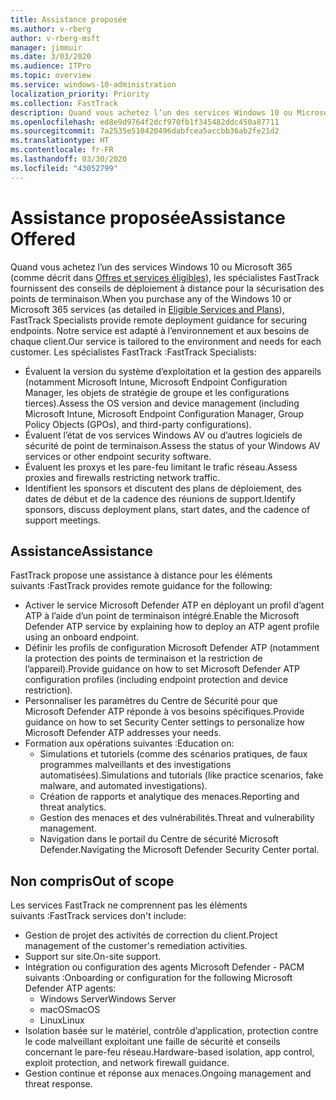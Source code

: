 ```yaml
---
title: Assistance proposée
ms.author: v-rberg
author: v-rberg-msft
manager: jimmuir
ms.date: 3/03/2020
ms.audience: ITPro
ms.topic: overview
ms.service: windows-10-administration
localization_priority: Priority
ms.collection: FastTrack
description: Quand vous achetez l’un des services Windows 10 ou Microsoft 365, les spécialistes FastTrack fournissent des conseils de déploiement à distance pour la sécurisation des points de terminaison. Notre service est adapté à l’environnement et aux besoins de chaque client.
ms.openlocfilehash: ed8e9d9764f2dcf970fb1f345482ddc450a87711
ms.sourcegitcommit: 7a2535e510420496dabfcea5accbb36ab2fe21d2
ms.translationtype: HT
ms.contentlocale: fr-FR
ms.lasthandoff: 03/30/2020
ms.locfileid: "43052799"
---
```

# <a name="assistance-offered"></a><span data-ttu-id="a02a0-104">Assistance proposée</span><span class="sxs-lookup"><span data-stu-id="a02a0-104">Assistance Offered</span></span>  

<span data-ttu-id="a02a0-105">Quand vous achetez l’un des services Windows 10 ou Microsoft 365 (comme décrit dans [Offres et services éligibles](M365-eligible-services-and-plans.md)), les spécialistes FastTrack fournissent des conseils de déploiement à distance pour la sécurisation des points de terminaison.</span><span class="sxs-lookup"><span data-stu-id="a02a0-105">When you purchase any of the Windows 10 or Microsoft 365 services (as detailed in [Eligible Services and Plans](M365-eligible-services-and-plans.md)), FastTrack Specialists provide remote deployment guidance for securing endpoints.</span></span> <span data-ttu-id="a02a0-106">Notre service est adapté à l’environnement et aux besoins de chaque client.</span><span class="sxs-lookup"><span data-stu-id="a02a0-106">Our service is tailored to the environment and needs for each customer.</span></span> <span data-ttu-id="a02a0-107">Les spécialistes FastTrack :</span><span class="sxs-lookup"><span data-stu-id="a02a0-107">FastTrack Specialists:</span></span>
- <span data-ttu-id="a02a0-108">Évaluent la version du système d’exploitation et la gestion des appareils (notamment Microsoft Intune, Microsoft Endpoint Configuration Manager, les objets de stratégie de groupe et les configurations tierces).</span><span class="sxs-lookup"><span data-stu-id="a02a0-108">Assess the OS version and device management (including Microsoft Intune, Microsoft Endpoint Configuration Manager, Group Policy Objects (GPOs), and third-party configurations).</span></span>
- <span data-ttu-id="a02a0-109">Évaluent l’état de vos services Windows AV ou d’autres logiciels de sécurité de point de terminaison.</span><span class="sxs-lookup"><span data-stu-id="a02a0-109">Assess the status of your Windows AV services or other endpoint security software.</span></span>
- <span data-ttu-id="a02a0-110">Évaluent les proxys et les pare-feu limitant le trafic réseau.</span><span class="sxs-lookup"><span data-stu-id="a02a0-110">Assess proxies and firewalls restricting network traffic.</span></span>
- <span data-ttu-id="a02a0-111">Identifient les sponsors et discutent des plans de déploiement, des dates de début et de la cadence des réunions de support.</span><span class="sxs-lookup"><span data-stu-id="a02a0-111">Identify sponsors, discuss deployment plans, start dates, and the cadence of support meetings.</span></span>

## <a name="assistance"></a><span data-ttu-id="a02a0-112">Assistance</span><span class="sxs-lookup"><span data-stu-id="a02a0-112">Assistance</span></span>

<span data-ttu-id="a02a0-113">FastTrack propose une assistance à distance pour les éléments suivants :</span><span class="sxs-lookup"><span data-stu-id="a02a0-113">FastTrack provides remote guidance for the following:</span></span>
- <span data-ttu-id="a02a0-114">Activer le service Microsoft Defender ATP en déployant un profil d’agent ATP à l’aide d’un point de terminaison intégré.</span><span class="sxs-lookup"><span data-stu-id="a02a0-114">Enable the Microsoft Defender ATP service by explaining how to deploy an ATP agent profile using an onboard endpoint.</span></span>
- <span data-ttu-id="a02a0-115">Définir les profils de configuration Microsoft Defender ATP (notamment la protection des points de terminaison et la restriction de l’appareil).</span><span class="sxs-lookup"><span data-stu-id="a02a0-115">Provide guidance on how to set Microsoft Defender ATP configuration profiles (including endpoint protection and device restriction).</span></span>
- <span data-ttu-id="a02a0-116">Personnaliser les paramètres du Centre de Sécurité pour que Microsoft Defender ATP réponde à vos besoins spécifiques.</span><span class="sxs-lookup"><span data-stu-id="a02a0-116">Provide guidance on how to set Security Center settings to personalize how Microsoft Defender ATP addresses your needs.</span></span>
- <span data-ttu-id="a02a0-117">Formation aux opérations suivantes :</span><span class="sxs-lookup"><span data-stu-id="a02a0-117">Education on:</span></span>
    - <span data-ttu-id="a02a0-118">Simulations et tutoriels (comme des scénarios pratiques, de faux programmes malveillants et des investigations automatisées).</span><span class="sxs-lookup"><span data-stu-id="a02a0-118">Simulations and tutorials (like practice scenarios, fake malware, and automated investigations).</span></span>
    - <span data-ttu-id="a02a0-119">Création de rapports et analytique des menaces.</span><span class="sxs-lookup"><span data-stu-id="a02a0-119">Reporting and threat analytics.</span></span>
    - <span data-ttu-id="a02a0-120">Gestion des menaces et des vulnérabilités.</span><span class="sxs-lookup"><span data-stu-id="a02a0-120">Threat and vulnerability management.</span></span>
    - <span data-ttu-id="a02a0-121">Navigation dans le portail du Centre de sécurité Microsoft Defender.</span><span class="sxs-lookup"><span data-stu-id="a02a0-121">Navigating the Microsoft Defender Security Center portal.</span></span>

## <a name="out-of-scope"></a><span data-ttu-id="a02a0-122">Non compris</span><span class="sxs-lookup"><span data-stu-id="a02a0-122">Out of scope</span></span>

<span data-ttu-id="a02a0-123">Les services FastTrack ne comprennent pas les éléments suivants :</span><span class="sxs-lookup"><span data-stu-id="a02a0-123">FastTrack services don't include:</span></span>
- <span data-ttu-id="a02a0-124">Gestion de projet des activités de correction du client.</span><span class="sxs-lookup"><span data-stu-id="a02a0-124">Project management of the customer's remediation activities.</span></span>
- <span data-ttu-id="a02a0-125">Support sur site.</span><span class="sxs-lookup"><span data-stu-id="a02a0-125">On-site support.</span></span>
- <span data-ttu-id="a02a0-126">Intégration ou configuration des agents Microsoft Defender - PACM suivants :</span><span class="sxs-lookup"><span data-stu-id="a02a0-126">Onboarding or configuration for the following Microsoft Defender ATP agents:</span></span>
   - <span data-ttu-id="a02a0-127">Windows Server</span><span class="sxs-lookup"><span data-stu-id="a02a0-127">Windows Server</span></span>
   - <span data-ttu-id="a02a0-128">macOS</span><span class="sxs-lookup"><span data-stu-id="a02a0-128">macOS</span></span>
   - <span data-ttu-id="a02a0-129">Linux</span><span class="sxs-lookup"><span data-stu-id="a02a0-129">Linux</span></span>
- <span data-ttu-id="a02a0-130">Isolation basée sur le matériel, contrôle d’application, protection contre le code malveillant exploitant une faille de sécurité et conseils concernant le pare-feu réseau.</span><span class="sxs-lookup"><span data-stu-id="a02a0-130">Hardware-based isolation, app control, exploit protection, and network firewall guidance.</span></span>
- <span data-ttu-id="a02a0-131">Gestion continue et réponse aux menaces.</span><span class="sxs-lookup"><span data-stu-id="a02a0-131">Ongoing management and threat response.</span></span>
